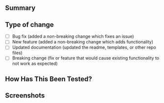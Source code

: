 ## Summary

<!-- Please include a summary of the change and which issue is fixed. -->

## Type of change

<!-- Please delete options that are not relevant. -->

- [ ] Bug fix (added a non-breaking change which fixes an issue)
- [ ] New feature (added a non-breaking change which adds functionality)
- [ ] Updated documentation (updated the readme, templates, or other repo files)
- [ ] Breaking change (fix or feature that would cause existing functionality to not work as expected)

## How Has This Been Tested?

<!-- If you have changed or added a feature, please describe the tests you made to verify your changes. -->

## Screenshots

<!-- If you have updated the design or appearance, please include a screenshot of your changes. -->

